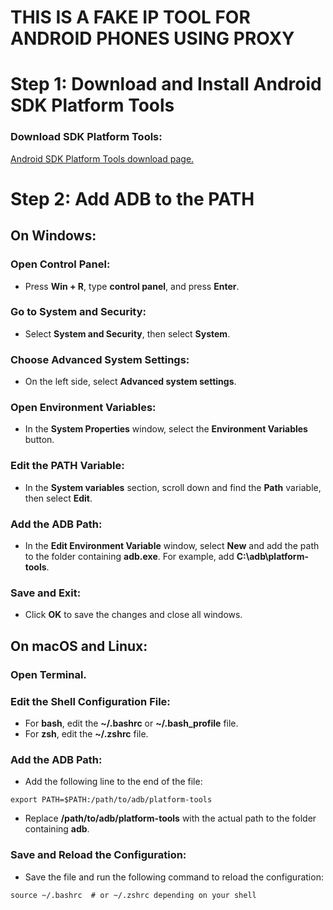 # THIS IS A FAKE IP TOOL FOR ANDROID PHONES USING PROXY
# Step 1: Download and Install Android SDK Platform Tools
### Download SDK Platform Tools:
[Android SDK Platform Tools download page.](https://developer.android.com/tools/releases/platform-tools)

# Step 2: Add ADB to the PATH

## On Windows:

### Open Control Panel:
- Press **Win + R**, type **control panel**, and press **Enter**.

### Go to System and Security:
  - Select **System and Security**, then select **System**.
  
### Choose Advanced System Settings:
  - On the left side, select **Advanced system settings**.
  
### Open Environment Variables:
- In the **System Properties** window, select the **Environment Variables** button.

### Edit the PATH Variable:
- In the **System variables** section, scroll down and find the **Path** variable, then select **Edit**.

### Add the ADB Path:
- In the **Edit Environment Variable** window, select **New** and add the path to the folder containing **adb.exe**. For example, add **C:\adb\platform-tools**.

### Save and Exit:
- Click **OK** to save the changes and close all windows.

## On macOS and Linux:

### Open Terminal.

### Edit the Shell Configuration File:
- For **bash**, edit the **~/.bashrc** or **~/.bash_profile** file.
- For **zsh**, edit the **~/.zshrc** file.

### Add the ADB Path:
- Add the following line to the end of the file:
```
export PATH=$PATH:/path/to/adb/platform-tools
```
- Replace **/path/to/adb/platform-tools** with the actual path to the folder containing **adb**.

### Save and Reload the Configuration:
- Save the file and run the following command to reload the configuration:
```
source ~/.bashrc  # or ~/.zshrc depending on your shell
```
